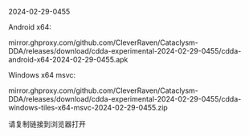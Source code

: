 2024-02-29-0455

Android x64:

mirror.ghproxy.com/github.com/CleverRaven/Cataclysm-DDA/releases/download/cdda-experimental-2024-02-29-0455/cdda-android-x64-2024-02-29-0455.apk

Windows x64 msvc:

mirror.ghproxy.com/github.com/CleverRaven/Cataclysm-DDA/releases/download/cdda-experimental-2024-02-29-0455/cdda-windows-tiles-x64-msvc-2024-02-29-0455.zip

请复制链接到浏览器打开

